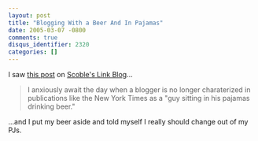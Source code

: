 ```yaml
---
layout: post
title: "Blogging With a Beer And In Pajamas"
date: 2005-03-07 -0800
comments: true
disqus_identifier: 2320
categories: []
---
```

I saw [this
post](http://customerevangelists.typepad.com/blog/2005/03/im_not_a_man_an.html)
on [Scoble's Link Blog](http://scobleizer.com/linkblog/)...

> I anxiously await the day when a blogger is no longer charaterized in
> publications like the New York Times as a "guy sitting in his pajamas
> drinking beer."

...and I put my beer aside and told myself I really should change out of
my PJs.

